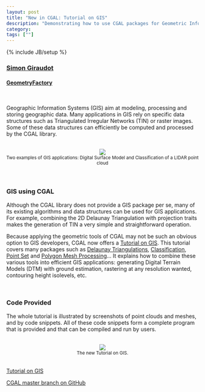 ```yaml
---
layout: post
title: "New in CGAL: Tutorial on GIS"
description: "Demonstrating how to use CGAL packages for Geometric Information System applications"
category:
tags: [""]
---
```

{% include JB/setup %}

<h3><a href="https://github.com/sgiraudot">Simon Giraudot</a></h3>
<h4><a href="https://geometryfactory.com/">GeometryFactory</a></h4>

<br>

<p>Geographic Information Systems (GIS) aim at modeling, processing and storing geographic data. Many applications in GIS rely on specific data structures such as Triangulated Irregular Networks (TIN) or raster images. Some of these data structures can efficiently be computed and processed by the CGAL library.</p>

<br>
<div style="text-align:center;">
  <a href="../../../../images/gis_tuto.jpg"><img src="../../../../images/gis_tuto.jpg" style="max-width:100%"/></a><br>
  <small>Two examples of GIS applications: Digital Surface Model and Classification of a LIDAR point cloud</small>
</div>
<br>

<br>
<h3>GIS using CGAL</h3>

<p>Although the CGAL library does not provide a GIS package per se, many of its existing algorithms and data structures can be used for GIS applications. For example, combining the 2D Delaunay Triangulation with projection traits makes the generation of TIN a very simple and straightforward operation.<p>

<p>Because applying the geometric tools of CGAL may not be such an obvious option to GIS developers, CGAL now offers a <a href="https://cgal.geometryfactory.com/CGAL/doc/master/Manual/tuto_gis.html">Tutorial on GIS</a>. This tutorial covers many packages such as <a href="https://doc.cgal.org/latest/Triangulation_2/index.html#Chapter_2D_Triangulations">Delaunay Triangulations</a>, <a href="https://doc.cgal.org/latest/Classification/index.html#Chapter_Classification">Classification</a>, <a href="https://doc.cgal.org/latest/Point_set_processing_3/index.html#Chapter_Point_Set_Processing">Point Set</a> and <a href="https://doc.cgal.org/latest/Polygon_mesh_processing/index.html#Chapter_PolygonMeshProcessing">Polygon Mesh Processing</a>... It explains how to combine these various tools into efficient GIS applications: generating Digital Terrain Models (DTM) with ground estimation, rastering at any resolution wanted, contouring height isolevels, etc.</p>

<br>
<h3>Code Provided</h3>

<p>The whole tutorial is illustrated by screenshots of point clouds and meshes, and by code snippets. All of these code snippets form a complete program that is provided and that can be compiled and run by users.</p>

<br>
<div style="text-align:center;">
  <a href="https://cgal.geometryfactory.com/CGAL/doc/master/Manual/tuto_gis.html"><img src="../../../../images/gis_tutorial.png" style="max-width:100"/></a><br>
  <small>The new Tutorial on GIS.</small>
</div>
<br>

<i class="glyphicon glyphicon-book"></i>
<a href="https://cgal.geometryfactory.com/CGAL/doc/master/Manual/tuto_gis.html">Tutorial on GIS</a> <br>

<i class="glyphicon glyphicon-download"></i>
<a href="https://github.com/CGAL/cgal/tree/master">CGAL master branch on GitHub</a>
